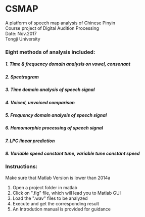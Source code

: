 # CSMAP
  A platform of speech map analysis of Chinese Pinyin  
  Course project of Digital Audition Processing  
  Date: Nov.2017  
  Tongji University
  
### Eight methods of analysis included:
##### 1. Time & frequency domain analysis on vowel, consonant
##### 2. Spectragram
##### 3. Time domain analysis of speech signal
##### 4. Voiced, unvoiced comparison
##### 5. Frequency domain analysis of speech signal
##### 6. Homomorphic processing of speech signal
##### 7. LPC linear prediction
##### 8. Variable speed constant tune, variable tune constant speed
### Instructions:
  Make sure that Matlab Version is lower than 2014a  
  1. Open a project folder in matlab  
  2. Click on ".fig" file, which will lead you to Matlab GUI
  3. Load the ".wav" files to be analyzed  
  4. Execute and get the corresponding result
  5. An Introdution manual is provided for guidance

